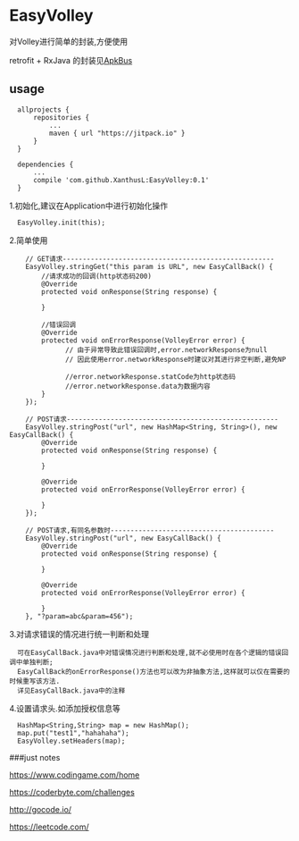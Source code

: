 # EasyVolley

对Volley进行简单的封装,方便使用

retrofit + RxJava 的封装见[ApkBus](https://github.com/XanthusL/ApkBus)


## usage
      
      allprojects {
          repositories {
              ...
              maven { url "https://jitpack.io" }
          }
      }

      dependencies {
          ...
          compile 'com.github.XanthusL:EasyVolley:0.1'
      }

1.初始化,建议在Application中进行初始化操作

      EasyVolley.init(this);
      
2.简单使用

        
        // GET请求-----------------------------------------------------
        EasyVolley.stringGet("this param is URL", new EasyCallBack() {
            //请求成功的回调(http状态码200)
            @Override
            protected void onResponse(String response) {

            }

            //错误回调
            @Override
            protected void onErrorResponse(VolleyError error) {
                  // 由于异常导致此错误回调时,error.networkResponse为null
                  // 因此使用error.networkResponse时建议对其进行非空判断,避免NP
                  
                  //error.networkResponse.statCode为http状态码
                  //error.networkResponse.data为数据内容
            }
        });
        
        // POST请求-----------------------------------------------------
        EasyVolley.stringPost("url", new HashMap<String, String>(), new EasyCallBack() {
            @Override
            protected void onResponse(String response) {

            }

            @Override
            protected void onErrorResponse(VolleyError error) {

            }
        });
        
        // POST请求,有同名参数时-----------------------------------------
        EasyVolley.stringPost("url", new EasyCallBack() {
            @Override
            protected void onResponse(String response) {

            }

            @Override
            protected void onErrorResponse(VolleyError error) {

            }
        }, "?param=abc&param=456");


        
3.对请求错误的情况进行统一判断和处理

      可在EasyCallBack.java中对错误情况进行判断和处理,就不必使用时在各个逻辑的错误回调中单独判断;
      EasyCallBack的onErrorResponse()方法也可以改为非抽象方法,这样就可以仅在需要的时候重写该方法.
      详见EasyCallBack.java中的注释
      
4.设置请求头.如添加授权信息等

      HashMap<String,String> map = new HashMap();
      map.put("test1","hahahaha");
      EasyVolley.setHeaders(map);
        
        
###just notes

https://www.codingame.com/home

https://coderbyte.com/challenges

http://gocode.io/

https://leetcode.com/
